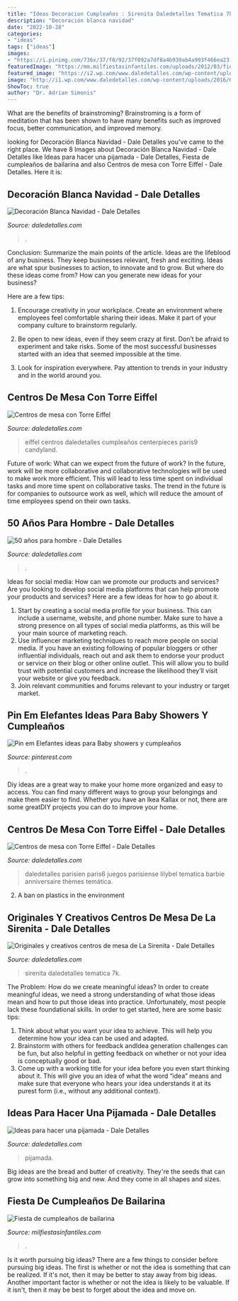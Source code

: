 ```yaml
---
title: "Ideas Decoracion Cumpleaños : Sirenita Daledetalles Tematica 7k"
description: "Decoración blanca navidad"
date: "2022-10-28"
categories:
- "ideas"
tags: ["ideas"]
images:
- "https://i.pinimg.com/736x/37/f0/92/37f092a7df8a4b939ab4a993f466ea23.jpg"
featuredImage: "https://mm.milfiestasinfantiles.com/uploads/2012/03/fiesta-bailarina-mesa-detalle.jpg"
featured_image: "https://i2.wp.com/www.daledetalles.com/wp-content/uploads/2016/09/blanca-navidad13.jpg"
image: "http://i1.wp.com/www.daledetalles.com/wp-content/uploads/2016/06/centro-de-mesa-paris9.jpg"
ShowToc: true
author: "Dr. Adrian Simonis"
---
```



What are the benefits of brainstroming?
Brainstroming is a form of meditation that has been shown to have many benefits such as improved focus, better communication, and improved memory.

	

		
looking for Decoración Blanca Navidad - Dale Detalles you've came to the right place. We have 8 Images about Decoración Blanca Navidad - Dale Detalles like Ideas para hacer una pijamada - Dale Detalles, Fiesta de cumpleaños de bailarina and also Centros de mesa con Torre Eiffel - Dale Detalles. Here it is:
		
    
## Decoración Blanca Navidad - Dale Detalles

<img loading=lazy src="https://i2.wp.com/www.daledetalles.com/wp-content/uploads/2016/09/blanca-navidad13.jpg" onerror="this.onerror=null;this.src='https://tse2.mm.bing.net/th?id=OIP.ycrJtdRP4ibT5BMV_nnQgAHaLH&amp;pid=15.1';" alt="Decoración Blanca Navidad - Dale Detalles">

_Source: daledetalles.com_

>. 

	

Conclusion: Summarize the main points of the article.
Ideas are the lifeblood of any business. They keep businesses relevant, fresh and exciting. Ideas are what spur businesses to action, to innovate and to grow.
But where do these ideas come from? How can you generate new ideas for your business?

Here are a few tips:

1. Encourage creativity in your workplace. Create an environment where employees feel comfortable sharing their ideas. Make it part of your company culture to brainstorm regularly.

2. Be open to new ideas, even if they seem crazy at first. Don’t be afraid to experiment and take risks. Some of the most successful businesses started with an idea that seemed impossible at the time.

3. Look for inspiration everywhere. Pay attention to trends in your industry and in the world around you.

    
## Centros De Mesa Con Torre Eiffel

<img loading=lazy src="http://i1.wp.com/www.daledetalles.com/wp-content/uploads/2016/06/centro-de-mesa-paris9.jpg" onerror="this.onerror=null;this.src='https://tse4.mm.bing.net/th?id=OIP.kdFiuJ5LtLiM_kGUrREB-AHaLG&amp;pid=15.1';" alt="Centros de mesa con Torre Eiffel">

_Source: daledetalles.com_

>eiffel centros daledetalles cumpleaños centerpieces paris9 candyland. 

	

Future of work: What can we expect from the future of work?
In the future, work will be more collaborative and collaborative technologies will be used to make work more efficient. This will lead to less time spent on individual tasks and more time spent on collaborative tasks. The trend in the future is for companies to outsource work as well, which will reduce the amount of time employees spend on their own tasks.

    
## 50 Años Para Hombre - Dale Detalles

<img loading=lazy src="https://i2.wp.com/www.daledetalles.com/wp-content/uploads/2016/02/502.jpg" onerror="this.onerror=null;this.src='https://tse3.mm.bing.net/th?id=OIP.dgBdJ26j3FPz3Mwv4mM8VwHaLH&amp;pid=15.1';" alt="50 años para hombre - Dale Detalles">

_Source: daledetalles.com_

>. 

	

Ideas for social media: How can we promote our products and services?
Are you looking to develop social media platforms that can help promote your products and services? Here are a few ideas for how to go about it. 
1. Start by creating a social media profile for your business. This can include a username, website, and phone number. Make sure to have a strong presence on all types of social media platforms, as this will be your main source of marketing reach. 
2. Use influencer marketing techniques to reach more people on social media. If you have an existing following of popular bloggers or other influential individuals, reach out and ask them to endorse your product or service on their blog or other online outlet. This will allow you to build trust with potential customers and increase the likelihood they’ll visit your website or give you feedback. 
3. Join relevant communities and forums relevant to your industry or target market.

    
## Pin Em Elefantes Ideas Para Baby Showers Y Cumpleaños

<img loading=lazy src="https://i.pinimg.com/736x/37/f0/92/37f092a7df8a4b939ab4a993f466ea23.jpg" onerror="this.onerror=null;this.src='https://tse3.mm.bing.net/th?id=OIP.FMH0NYiix-TEzdMOWrHiUgHaJ4&amp;pid=15.1';" alt="Pin em Elefantes ideas para Baby showers y cumpleaños">

_Source: pinterest.com_

>. 

	

Diy ideas are a great way to make your home more organized and easy to access. You can find many different ways to group your belongings and make them easier to find. Whether you have an Ikea Kallax or not, there are some greatDIY projects you can do to improve your home.

    
## Centros De Mesa Con Torre Eiffel - Dale Detalles

<img loading=lazy src="https://i0.wp.com/www.daledetalles.com/wp-content/uploads/2016/06/centro-de-mesa-paris6.jpg?resize=500%2C749" onerror="this.onerror=null;this.src='https://tse1.mm.bing.net/th?id=OIP.XwaqXx1r2yADE2eEBG_5NgHaLG&amp;pid=15.1';" alt="Centros de mesa con Torre Eiffel - Dale Detalles">

_Source: daledetalles.com_

>daledetalles parisien paris6 juegos parisiense lilybel tematica barbie anniversaire thèmes temática. 

	

2. A ban on plastics in the environment 

    
## Originales Y Creativos Centros De Mesa De La Sirenita - Dale Detalles

<img loading=lazy src="https://i2.wp.com/www.daledetalles.com/wp-content/uploads/2016/08/centro-de-mesa-sirenita10.jpg?resize=501%2C891" onerror="this.onerror=null;this.src='https://tse4.mm.bing.net/th?id=OIP.wuIdaNDCV6_WaUBKoP3ZtgHaNK&amp;pid=15.1';" alt="Originales y creativos centros de mesa de La Sirenita - Dale Detalles">

_Source: daledetalles.com_

>sirenita daledetalles tematica 7k. 

	

The Problem: How do we create meaningful ideas?
In order to create meaningful ideas, we need a strong understanding of what those ideas mean and how to put those ideas into practice. Unfortunately, most people lack these foundational skills. In order to get started, here are some basic tips: 
1. Think about what you want your idea to achieve. This will help you determine how your idea can be used and adapted. 
2. Brainstorm with others for feedback andIdea generation challenges can be fun, but also helpful in getting feedback on whether or not your idea is conceptually good or bad. 
3. Come up with a working title for your idea before you even start thinking about it. This will give you an idea of what the word “idea” means and make sure that everyone who hears your idea understands it at its purest form (i.e., without any additional context).

    
## Ideas Para Hacer Una Pijamada - Dale Detalles

<img loading=lazy src="https://i2.wp.com/www.daledetalles.com/wp-content/uploads/2016/02/1-10.jpg" onerror="this.onerror=null;this.src='https://tse4.mm.bing.net/th?id=OIP.T9b_gFNttdO2kSe7yXaIlAHaKI&amp;pid=15.1';" alt="Ideas para hacer una pijamada - Dale Detalles">

_Source: daledetalles.com_

>pijamada. 

	

Big ideas are the bread and butter of creativity. They're the seeds that can grow into something big and new. And they come in all shapes and sizes.

    
## Fiesta De Cumpleaños De Bailarina

<img loading=lazy src="https://mm.milfiestasinfantiles.com/uploads/2012/03/fiesta-bailarina-mesa-detalle.jpg" onerror="this.onerror=null;this.src='https://tse3.mm.bing.net/th?id=OIP.Z5ERzYbbXu7vpn0W-TW_yAHaE8&amp;pid=15.1';" alt="Fiesta de cumpleaños de bailarina">

_Source: milfiestasinfantiles.com_

>. 

	

Is it worth pursuing big ideas?
There are a few things to consider before pursuing big ideas. The first is whether or not the idea is something that can be realized. If it's not, then it may be better to stay away from big ideas. Another important factor is whether or not the idea is likely to be valuable. If it isn't, then it may be best to forget about the idea and move on.


